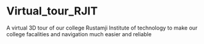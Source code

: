 # Virtual_tour_RJIT
A virtual 3D tour of our college Rustamji Institute of technology to make our college facalities and navigation much easier and reliable
